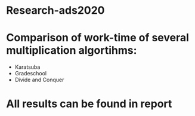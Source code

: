 # Research-ads2020
# Comparison of work-time of several multiplication algortihms:
- Karatsuba
- Gradeschool 
- Divide and Conquer 
# All results can be found in report 
